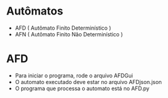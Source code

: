 # Autômatos

- AFD ( Autômato Finito Determinístico )
- AFN ( Autômato Finito Não Determinístico )
# AFD
- Para iniciar o programa, rode o arquivo AFDGui
- O automato executado deve estar no arquivo AFDjson.json
- O programa que processa o automato está no AFD.py

